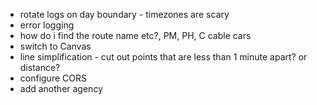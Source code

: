 * rotate logs on day boundary - timezones are scary
* error logging
* how do i find the route name etc?, PM, PH, C cable cars
* switch to Canvas
* line simplification - cut out points that are less than 1 minute apart? or distance?
* configure CORS
* add another agency

